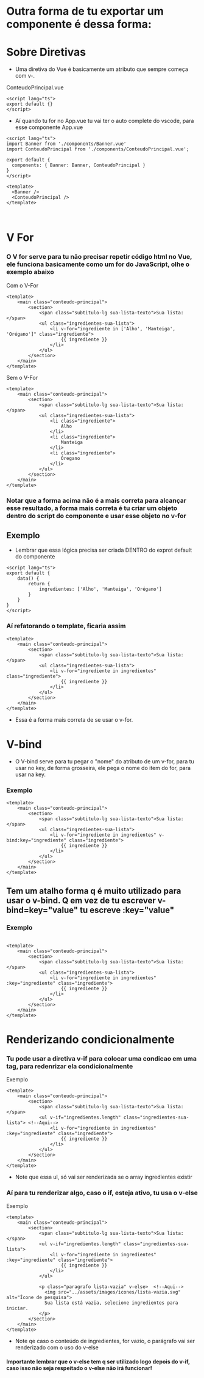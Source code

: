 # Outra forma de tu exportar um componente é dessa forma:

# Sobre Diretivas

-  Uma diretiva do Vue é basicamente um atributo que sempre começa com v-.

ConteudoPrincipal.vue
```vue
<script lang="ts">
export default {}
</script>

```

- Aí quando tu for no App.vue tu vai ter o auto complete do vscode, para esse componente
App.vue

```vue
<script lang="ts">
import Banner from './components/Banner.vue'
import ConteudoPrincipal from './components/ConteudoPrincipal.vue';

export default {
  components: { Banner: Banner, ConteudoPrincipal }
}
</script>

<template>
  <Banner />
  <ConteudoPrincipal />
</template>



```

# V For

### O V for serve para tu não precisar repetir código html no Vue, ele funciona basicamente como um for do JavaScript, olhe o exemplo abaixo

Com o V-For
```vue
<template>
    <main class="conteudo-principal">
        <section>
            <span class="subtitulo-lg sua-lista-texto">Sua lista:</span>
            <ul class="ingredientes-sua-lista">
                <li v-for="ingrediente in ['Alho', 'Manteiga', 'Orégano']" class="ingrediente">
                    {{ ingrediente }} 
                </li>
            </ul>
        </section>
    </main>
</template>
```

Sem o V-For

```vue
<template>
    <main class="conteudo-principal">
        <section>
            <span class="subtitulo-lg sua-lista-texto">Sua lista:</span>
            <ul class="ingredientes-sua-lista">
                <li class="ingrediente">
                    Alho
                </li>
                <li class="ingrediente">
                    Manteiga
                </li>
                <li class="ingrediente">
                    Óregano
                </li>
            </ul>
        </section>
    </main>
</template>
```

### Notar que a forma acima não é a mais correta para alcançar esse resultado, a forma mais correta é tu criar um objeto dentro do script do componente e usar esse objeto no v-for

## Exemplo

- Lembrar que essa lógica precisa ser criada DENTRO do exprot default do componente

```vue
<script lang="ts">
export default {
    data() {
        return {
            ingredientes: ['Alho', 'Manteiga', 'Orégano']
        }
    }
}
</script>

```

### Aí refatorando o template, ficaria assim

```vue
<template>
    <main class="conteudo-principal">
        <section>
            <span class="subtitulo-lg sua-lista-texto">Sua lista:</span>
            <ul class="ingredientes-sua-lista">
                <li v-for="ingrediente in ingredientes" class="ingrediente">
                    {{ ingrediente }} 
                </li>
            </ul>
        </section>
    </main>
</template>
```

- Essa é a forma mais correta de se usar o v-for.

# V-bind

- O V-bind serve para tu pegar o "nome" do atributo de um v-for, para tu usar no key, de forma grosseira, ele pega o nome do item do for, para usar na key.

### Exemplo

```vue
<template>
    <main class="conteudo-principal">
        <section>
            <span class="subtitulo-lg sua-lista-texto">Sua lista:</span>
            <ul class="ingredientes-sua-lista">
                <li v-for="ingrediente in ingredientes" v-bind:key="ingrediente" class="ingrediente">
                    {{ ingrediente }} 
                </li>
            </ul>
        </section>
    </main>
</template>
```

## Tem um atalho forma q é muito utilizado para usar o v-bind. Q em vez de tu escrever v-bind=key="value" tu escreve :key="value"

### Exemplo

```vue

<template>
    <main class="conteudo-principal">
        <section>
            <span class="subtitulo-lg sua-lista-texto">Sua lista:</span>
            <ul class="ingredientes-sua-lista">
                <li v-for="ingrediente in ingredientes" :key="ingrediente" class="ingrediente">
                    {{ ingrediente }} 
                </li>
            </ul>
        </section>
    </main>
</template>
```

# Renderizando condicionalmente

### Tu pode usar a diretiva v-if para colocar uma condicao em uma tag, para redenrizar ela condicionalmente

Exemplo

```vue
<template>
    <main class="conteudo-principal">
        <section>
            <span class="subtitulo-lg sua-lista-texto">Sua lista:</span>
            <ul v-if="ingredientes.length" class="ingredientes-sua-lista"> <!--Aqui-->
                <li v-for="ingrediente in ingredientes" :key="ingrediente" class="ingrediente">
                    {{ ingrediente }} 
                </li>
            </ul>
        </section>
    </main>
</template>
```

- Note que essa ul, só vai ser renderizada se o array ingredientes existir

### Aí para tu renderizar algo, caso o if, esteja ativo, tu usa o v-else

Exemplo

```vue
<template>
    <main class="conteudo-principal">
        <section>
            <span class="subtitulo-lg sua-lista-texto">Sua lista:</span>
            <ul v-if="ingredientes.length" class="ingredientes-sua-lista">
                <li v-for="ingrediente in ingredientes" :key="ingrediente" class="ingrediente">
                    {{ ingrediente }} 
                </li>
            </ul>

            <p class="paragrafo lista-vazia" v-else>  <!--Aqui-->
              <img src="../assets/images/icones/lista-vazia.svg" alt="Ícone de pesquisa">
              Sua lista está vazia, selecione ingredientes para iniciar.
            </p>
        </section>
    </main>
</template>
```

-  Note qe caso o conteúdo de ingredientes, for vazio, o parágrafo vai ser renderizado com o uso do v-else

#### Importante lembrar que o v-else tem q ser utilizado logo depois do v-if, caso isso não seja respeitado o v-else não irá funcionar!